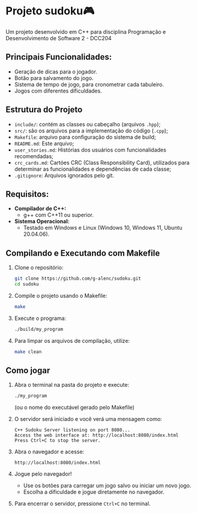 # Projeto sudoku🎮

Um projeto desenvolvido em C++ para disciplina Programação e Desenvolvimento de Software 2 - DCC204

## Principais Funcionalidades:

* Geração de dicas para o jogador.
* Botão para salvamento do jogo.
* Sistema de tempo de jogo, para cronometrar cada tabuleiro.
* Jogos com diferentes dificuldades.


## Estrutura do Projeto

* `include/`: contém as classes ou cabeçalho (arquivos `.hpp`);
* `src/`: são os arquivos para a implementação do código (`.cpp`);
* `Makefile`: arquivo para configuração do sistema de build;
* `README.md`: Este arquivo;
* `user_stories.md`: Histórias dos usuários com funcionalidades recomendadas;
* `crc_cards.md`: Cartóes CRC (Class Responsibility Card), utilizados para determinar as funcionalidades e dependências de cada classe;
* `.gitignore`: Arquivos ignorados pelo git.


## Requisitos: 

* **Compilador de C++:** 
    * g++ com C++11 ou superior.
* **Sistema Operacional:**
    * Testado em Windows e Linux (Windows 10, Windows 11, Ubuntu 20.04.06).

## Compilando e Executando com Makefile

1. Clone o repositório:
    ```bash
    git clone https://github.com/g-alenc/sudoku.git
    cd sudoku
    ```

2. Compile o projeto usando o Makefile:
    ```bash
    make
    ```

3. Execute o programa:
    ```bash
    ./build/my_program
    ```

4. Para limpar os arquivos de compilação, utilize:
    ```bash
    make clean
    ```

## Como jogar

1. Abra o terminal na pasta do projeto e execute:
    ```bash
    ./my_program
    ```
    (ou o nome do executável gerado pelo Makefile)

2. O servidor será iniciado e você verá uma mensagem como:
    ```
    C++ Sudoku Server listening on port 8080...
    Access the web interface at: http://localhost:8080/index.html
    Press Ctrl+C to stop the server.
    ```

3. Abra o navegador e acesse:
    ```
    http://localhost:8080/index.html
    ```

4. Jogue pelo navegador!
    - Use os botões para carregar um jogo salvo ou iniciar um novo jogo.
    - Escolha a dificuldade e jogue diretamente no navegador.

5. Para encerrar o servidor, pressione `Ctrl+C` no terminal.
